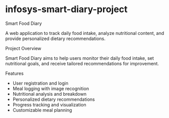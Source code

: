 # infosys-smart-diary-project
Smart Food Diary

A web application to track daily food intake, analyze nutritional content, and provide personalized dietary recommendations.

Project Overview

Smart Food Diary aims to help users monitor their daily food intake, set nutritional goals, and receive tailored recommendations for improvement.

Features

- User registration and login
- Meal logging with image recognition
- Nutritional analysis and breakdown
- Personalized dietary recommendations
- Progress tracking and visualization
- Customizable meal planning
